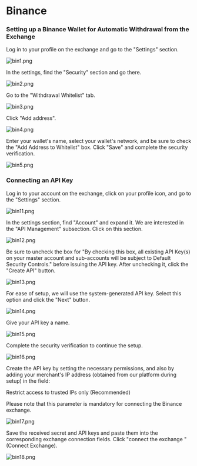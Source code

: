 # Binance

### Setting up a Binance Wallet for Automatic Withdrawal from the Exchange

Log in to your profile on the exchange and go to the "Settings" section.

![bin1.png](../../assets/images/exchanges/binance/bin1.png)

In the settings, find the "Security" section and go there.

![bin2.png](../../assets/images/exchanges/binance/bin2.png)

Go to the "Withdrawal Whitelist" tab.

![bin3.png](../../assets/images/exchanges/binance/bin3.png)

Click "Add address".

![bin4.png](../../assets/images/exchanges/binance/bin4.png)

Enter your wallet's name, select your wallet's network, and be sure to check the "Add Address to Whitelist" box. Click "Save" and complete the security verification.

![bin5.png](../../assets/images/exchanges/binance/bin5.png)

### Connecting an API Key

Log in to your account on the exchange, click on your profile icon, and go to the "Settings" section.

![bin11.png](../../assets/images/exchanges/binance/bin11.png)

In the settings section, find "Account" and expand it. We are interested in the "API Management" subsection. Click on this section.

![bin12.png](../../assets/images/exchanges/binance/bin12.png)

Be sure to uncheck the box for "By checking this box, all existing API Key(s) on your master account and sub-accounts will be subject to Default Security Controls." before issuing the API key. After unchecking it, click the "Create API" button.

![bin13.png](../../assets/images/exchanges/binance/bin13.png)

For ease of setup, we will use the system-generated API key. Select this option and click the "Next" button.

![bin14.png](../../assets/images/exchanges/binance/bin14.png)

Give your API key a name.

![bin15.png](../../assets/images/exchanges/binance/bin15.png)

Complete the security verification to continue the setup.

![bin16.png](../../assets/images/exchanges/binance/bin16.png)

Create the API key by setting the necessary permissions, and also by adding your merchant's IP address (obtained from our platform during setup) in the field:

Restrict access to trusted IPs only (Recommended)

Please note that this parameter is mandatory for connecting the Binance exchange.

![bin17.png](../../assets/images/exchanges/binance/bin17.png)

Save the received secret and API keys and paste them into the corresponding exchange connection fields. Click "connect the exchange
" (Connect Exchange).

![bin18.png](../../assets/images/exchanges/binance/bin18.png)
